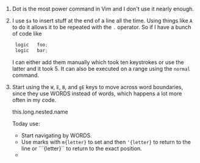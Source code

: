 1. Dot is the most power command in Vim and I don't use it nearly enough.

2. I use `$a` to insert stuff at the end of a line all the time.  Using things
   like `A` to do it allows it to be repeated with the `.` operator.  So if I
   have a bunch of code like

   ```verilog
    logic   foo;
    logic   bar;
   ```
   I can either add them manually which took ten keystrokes or use the latter
   and it took 5.  It can also be executed on a range using the `normal`
   command.

3. Start using the `W`, `E`, `B`, and `gE` keys to move across word boundaries,
   since they use WORDS instead of words, which happens a lot more often in my
   code.

   this.long.nested.name

   Today use:
   - Start navigating by WORDS.
   - Use marks with `m{letter}` to set and then `'{letter}` to return to the
     line or ```{letter}`` to return to the exact position.
   - 




